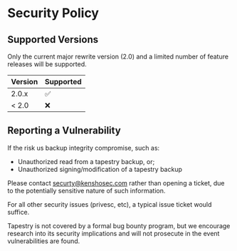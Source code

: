 # Security Policy

## Supported Versions
Only the current major rewrite version (2.0) and a limited number of feature releases will be supported.

| Version | Supported          |
| ------- | ------------------ |
| 2.0.x   | :white_check_mark: |
| < 2.0   | :x:                |

## Reporting a Vulnerability

If the risk us backup integrity compromise, such as:
- Unauthorized read from a tapestry backup, or;
- Unauthorized signing/modification of a tapestry backup

Please contact securty@kenshosec.com rather than opening a ticket, due to the potentially sensitive nature of such information.

For all other security issues (privesc, etc), a typical issue ticket would suffice.

Tapestry is not covered by a formal bug bounty program, but we encourage research into its security implications and will not prosecute in the event vulnerabilities are found.
